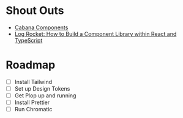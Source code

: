 # Shout Outs

- [Cabana Components]()
- [Log Rocket: How to Build a Component Library within React and TypeScript](https://blog.logrocket.com/how-to-build-component-library-react-typescript/#why-build-component-library)

# Roadmap

- [ ] Install Tailwind
- [ ] Set up Design Tokens
- [ ] Get Plop up and running
- [ ] Install Prettier
- [ ] Run Chromatic
